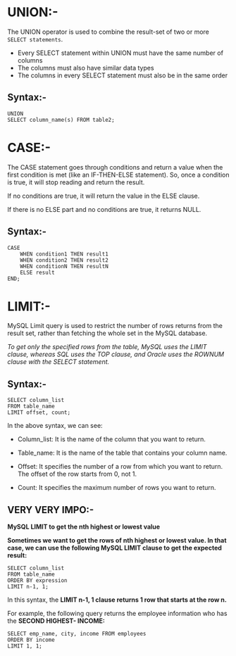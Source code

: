 # UNION:-

The UNION operator is used to combine the result-set of two or more ```SELECT statements```.

- Every SELECT statement within UNION must have the same number of columns
- The columns must also have similar data types
- The columns in every SELECT statement must also be in the same order

## Syntax:-

```SELECT column_name(s) FROM table1
UNION
SELECT column_name(s) FROM table2;
```

# CASE:-

The CASE statement goes through conditions and return a value when the first condition is met (like an IF-THEN-ELSE statement). So, once a condition is true, it will stop reading and return the result.

If no conditions are true, it will return the value in the ELSE clause.

If there is no ELSE part and no conditions are true, it returns NULL.

## Syntax:-
```
CASE
    WHEN condition1 THEN result1
    WHEN condition2 THEN result2
    WHEN conditionN THEN resultN
    ELSE result
END;
```

# LIMIT:-

MySQL Limit query is used to restrict the number of rows returns from the result set, rather than fetching the whole set in the MySQL database.

_To get only the specified rows from the table, MySQL uses the LIMIT clause, whereas SQL uses the TOP clause, and Oracle uses the ROWNUM clause with the SELECT statement._

## Syntax:-

```
SELECT column_list  
FROM table_name  
LIMIT offset, count;  
```

In the above syntax, we can see:

- Column_list: It is the name of the column that you want to return.

- Table_name: It is the name of the table that contains your column name.

- Offset: It specifies the number of a row from which you want to return. The offset of the row starts from 0, not 1.

- Count: It specifies the maximum number of rows you want to return.

## VERY VERY IMPO:-

**MySQL LIMIT to get the nth highest or lowest value**

**Sometimes we want to get the rows of nth highest or lowest value. In that case, we can use the following MySQL LIMIT clause to get the expected result:**

```
SELECT column_list  
FROM table_name  
ORDER BY expression  
LIMIT n-1, 1;  
```
In this syntax, the **LIMIT n-1, 1 clause returns 1 row that starts at the row n.**

For example, the following query returns the employee information who has the **SECOND HIGHEST- INCOME:**

```
SELECT emp_name, city, income FROM employees  
ORDER BY income  
LIMIT 1, 1;  
```
